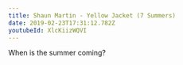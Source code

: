 ```yaml
---
title: Shaun Martin - Yellow Jacket (7 Summers)
date: 2019-02-23T17:31:12.782Z
youtubeId: XlcKiizWQVI
---
```

When is the summer coming?
